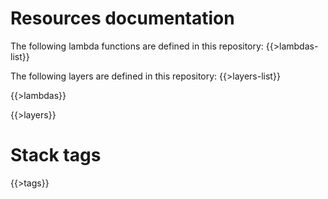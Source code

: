# Resources documentation

The following lambda functions are defined in this repository:
{{>lambdas-list}}

The following layers are defined in this repository:
{{>layers-list}}

{{>lambdas}}

{{>layers}}

# Stack tags

{{>tags}}